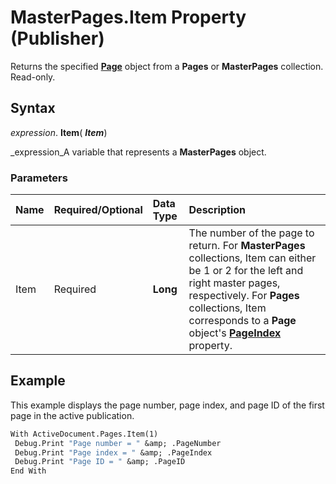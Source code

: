 
# MasterPages.Item Property (Publisher)

Returns the specified  **[Page](9b2e8f29-26c3-1008-0ffd-eea2147abca4.md)** object from a **Pages** or **MasterPages** collection. Read-only.


## Syntax

 _expression_. **Item**( **_Item_**)

 _expression_A variable that represents a  **MasterPages** object.


### Parameters



|**Name**|**Required/Optional**|**Data Type**|**Description**|
|:-----|:-----|:-----|:-----|
|Item|Required| **Long**|The number of the page to return. For  **MasterPages** collections, Item can either be 1 or 2 for the left and right master pages, respectively. For **Pages** collections, Item corresponds to a **Page** object's **[PageIndex](f64cc275-0474-7b97-d840-22e1e576d6f5.md)** property.|

## Example

This example displays the page number, page index, and page ID of the first page in the active publication.


```vb
With ActiveDocument.Pages.Item(1) 
 Debug.Print "Page number = " &amp; .PageNumber 
 Debug.Print "Page index = " &amp; .PageIndex 
 Debug.Print "Page ID = " &amp; .PageID 
End With
```

